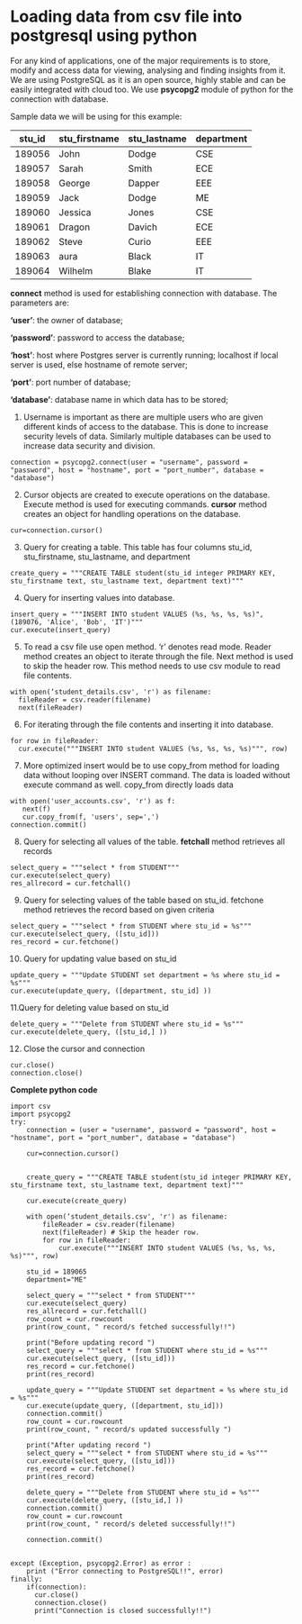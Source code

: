 # Loading data from csv file into postgresql using python

For any kind of applications, one of the major requirements is to store, modify and access data for viewing, analysing and finding insights from it. We are using PostgreSQL as it is an open source, highly stable and can be easily integrated with cloud too. We use **psycopg2** module of python for the connection with database. 

Sample data we will be using for this example:

stu_id | stu_firstname | stu_lastname | department
------------ | -------------  | ------------- | -------------
189056 | John | Dodge | CSE
189057 | Sarah | Smith | ECE
189058 | George | Dapper | EEE
189059 | Jack | Dodge | ME
189060 | Jessica | Jones | CSE
189061 | Dragon | Davich | ECE
189062 | Steve | Curio | EEE
189063 | aura | Black | IT
189064 | Wilhelm | Blake | IT

**connect** method is used for establishing connection with database. The parameters are: 

**‘user’**: the owner of database; 

**‘password’**: password to access the database;

**‘host’**: host where Postgres server is currently running; localhost if local server is used, else hostname of remote server;

**‘port’**: port number of database;

**‘database’**: database name in which data has to be stored;

1. Username is important as there are multiple users who are given different kinds of access to the database. This is done to increase security levels of data. Similarly multiple databases can be used to increase data security and division. 

```
connection = psycopg2.connect(user = "username", password = "password", host = "hostname", port = "port_number", database = "database")
```

2. Cursor objects are created to execute operations on the database. Execute method is used for executing commands. **cursor** method creates an object for handling operations on the database.

```
cur=connection.cursor()
```

3. Query for creating a table. This table has four columns stu_id, stu_firstname, stu_lastname, and department

```
create_query = """CREATE TABLE student(stu_id integer PRIMARY KEY, stu_firstname text, stu_lastname text, department text)"""   
```

4. Query for inserting values into database. 

```
insert_query = """INSERT INTO student VALUES (%s, %s, %s, %s)", (189076, 'Alice', 'Bob', 'IT')""" 
cur.execute(insert_query) 
```

5. To read a csv file use open method. ‘r’ denotes read mode. Reader method creates an object to iterate through the file. Next method is used to skip the header row. This method needs to use csv module to read file contents.

```
with open(‘student_details.csv', 'r') as filename:
  fileReader = csv.reader(filename)
  next(fileReader)
```

6. For iterating through the file contents and inserting it into database.

```
for row in fileReader:
  cur.execute("""INSERT INTO student VALUES (%s, %s, %s, %s)""", row)
```

7. More optimized insert would be to use copy_from method for loading data without looping over INSERT command. The data is loaded without execute command as well. copy_from directly loads data 

```
with open('user_accounts.csv', 'r') as f:
   next(f) 
   cur.copy_from(f, 'users', sep=',')
connection.commit()
```

8. Query for selecting all values of the table. **fetchall** method retrieves all records 

```
select_query = """select * from STUDENT"""
cur.execute(select_query)
res_allrecord = cur.fetchall()
```

9. Query for selecting values of the table based on stu_id. fetchone method retrieves the record based on given criteria

```
select_query = """select * from STUDENT where stu_id = %s"""
cur.execute(select_query, ([stu_id]))
res_record = cur.fetchone()
```

10. Query for updating value based on stu_id

```
update_query = """Update STUDENT set department = %s where stu_id = %s"""    
cur.execute(update_query, ([department, stu_id] ))
```

11.Query for deleting value based on stu_id

```
delete_query = """Delete from STUDENT where stu_id = %s"""
cur.execute(delete_query, ([stu_id,] ))
```

12. Close the cursor and connection

```
cur.close()
connection.close()
```

**Complete python code**

```
import csv
import psycopg2
try:
    connection = (user = "username", password = "password", host = "hostname", port = "port_number", database = "database")    

    cur=connection.cursor()


    create_query = """CREATE TABLE student(stu_id integer PRIMARY KEY, stu_firstname text, stu_lastname text, department text)"""    

    cur.execute(create_query)

    with open(‘student_details.csv', 'r') as filename:
        fileReader = csv.reader(filename)
        next(fileReader) # Skip the header row.
        for row in fileReader:
            cur.execute("""INSERT INTO student VALUES (%s, %s, %s, %s)""", row)
    
    stu_id = 189065
    department="ME"
    
    select_query = """select * from STUDENT"""
    cur.execute(select_query)
    res_allrecord = cur.fetchall()
    row_count = cur.rowcount
    print(row_count, " record/s fetched successfully!!")
    
    print("Before updating record ")
    select_query = """select * from STUDENT where stu_id = %s"""
    cur.execute(select_query, ([stu_id]))
    res_record = cur.fetchone()
    print(res_record)
    
    update_query = """Update STUDENT set department = %s where stu_id = %s"""
    cur.execute(update_query, ([department, stu_id]))
    connection.commit()
    row_count = cur.rowcount
    print(row_count, " record/s updated successfully ")
   
    print("After updating record ")
    select_query = """select * from STUDENT where stu_id = %s"""
    cur.execute(select_query, ([stu_id]))
    res_record = cur.fetchone()
    print(res_record)
    
    delete_query = """Delete from STUDENT where stu_id = %s"""
    cur.execute(delete_query, ([stu_id,] ))
    connection.commit()
    row_count = cur.rowcount
    print(row_count, " record/s deleted successfully!!")
   
    connection.commit()


except (Exception, psycopg2.Error) as error :
    print ("Error connecting to PostgreSQL!!", error)
finally:
    if(connection):
      cur.close()
      connection.close()
      print("Connection is closed successfully!!")
```

